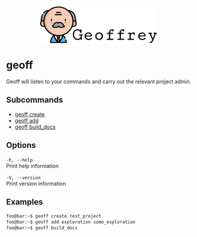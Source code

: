 <p align="center">
    <img src="static/images/geoffrey-logo.png" class="logo">
</p>

# geoff

Geoff will listen to your commands and carry out the relevant project admin.

## Subcommands

* <a href="subcommands/create.md">geoff create</a>
* <a href="subcommands/add.md">geoff add</a>
* <a href="subcommands/build-docs.md">geoff build_docs</a>

## Options

`-h, --help`<br>
    Print help information

`-V, --version`<br>
    Print version information

## Examples

```shell
foo@bar:~$ geoff create test_project
foo@bar:~$ geoff add exploration some_exploration
foo@bar:~$ geoff build_docs
```
